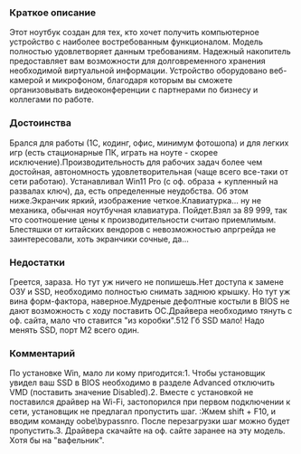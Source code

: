 ### **Краткое описание**
Этот ноутбук создан для тех, кто хочет получить компьютерное устройство с наиболее востребованным функционалом. Модель полностью удовлетворяет данным требованиям. Надежный накопитель предоставляет вам возможности для долговременного хранения необходимой виртуальной информации. Устройство оборудовано веб-камерой и микрофоном, благодаря которым вы сможете организовывать видеоконференции с партнерами по бизнесу и коллегами по работе.

### **Достоинства**
Брался для работы (1С, кодинг, офис, минимум фотошопа) и для легких игр (есть стационарные ПК, играть на ноуте - скорее исключение).Производительность для рабочих задач более чем достойная, автономность удовлетворительная (чаще всего все-таки от сети работаю). Устанавливал Win11 Pro (с оф. образа + купленный на развалах ключ), да, есть определенные неудобства. Об этом ниже.Экранчик яркий, изображение четкое.Клавиатурка... ну не механика, обычная ноутбучная клавиатура. Пойдет.Взял за 89 999, так что соотношение цены к производительности считаю приемлимым. Блестяшки от китайских вендоров с невозможностью апргрейда не заинтересовали, хоть экранчики сочные, да...

### **Недостатки**
Греется, зараза. Но тут уж ничего не попишешь.Нет доступа к замене ОЗУ и SSD, необходимо полностью снимать заднюю крышку. Но тут уж вина форм-фактора, наверное.Мудреные дефолтные костыли в BIOS не дают возможность с ходу поставить ОС.Драйвера необходимо тянуть с оф. сайта, мало что ставится "из коробки".512 Гб SSD мало! Надо менять SSD, порт М2 всего один.

### **Комментарий**
По установке Win, мало ли кому пригодится:1. Чтобы установщик увидел ваш SSD в BIOS необходимо в разделе Advanced отключить VMD (поставить значение Disabled).2. Вместе с установкой не поставился драйвер на Wi-Fi, застопорился при первом подключении к сети, установщик не предлагал пропустить шаг. :Жмем shift + F10, и вводим команду oobe\bypassnro. После перезагрузки шаг можно будет пропустить.3. Драйвера скачайте на оф. сайте заранее на эту модель. Хотя бы на "вафельник".
